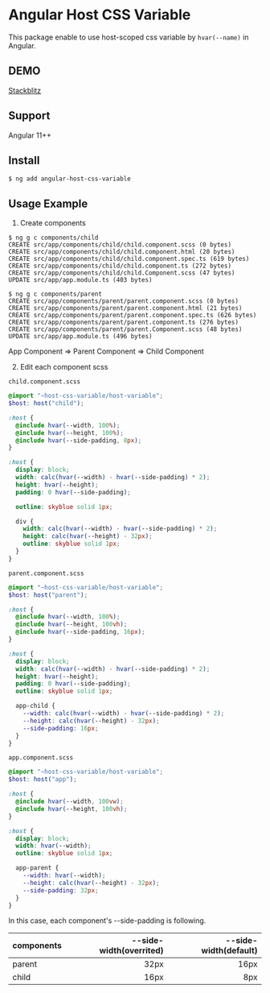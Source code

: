 # Angular Host CSS Variable
This package enable to use host-scoped css variable by `hvar(--name)` in Angular.

## DEMO
[Stackblitz](https://stackblitz.com/edit/angular-host-css-variable-demo?file=src/app/app.component.scss)

## Support
Angular 11++

## Install
```
$ ng add angular-host-css-variable
```

## Usage Example
1. Create components

```shell
$ ng g c components/child
CREATE src/app/components/child/child.component.scss (0 bytes)
CREATE src/app/components/child/child.component.html (20 bytes)
CREATE src/app/components/child/child.component.spec.ts (619 bytes)
CREATE src/app/components/child/child.component.ts (272 bytes)
CREATE src/app/components/child/child.Component.scss (47 bytes)
UPDATE src/app/app.module.ts (403 bytes)

$ ng g c components/parent
CREATE src/app/components/parent/parent.component.scss (0 bytes)
CREATE src/app/components/parent/parent.component.html (21 bytes)
CREATE src/app/components/parent/parent.component.spec.ts (626 bytes)
CREATE src/app/components/parent/parent.component.ts (276 bytes)
CREATE src/app/components/parent/parent.Component.scss (48 bytes)
UPDATE src/app/app.module.ts (496 bytes)

```

App Component => Parent Component => Child Component


2. Edit each component scss 

`child.component.scss`

```child.component.scss
@import "~host-css-variable/host-variable";
$host: host("child");

:host {
  @include hvar(--width, 100%);
  @include hvar(--height, 100%);
  @include hvar(--side-padding, 8px);
}

:host {
  display: block;
  width: calc(hvar(--width) - hvar(--side-padding) * 2);
  height: hvar(--height);
  padding: 0 hvar(--side-padding);

  outline: skyblue solid 1px;

  div {
    width: calc(hvar(--width) - hvar(--side-padding) * 2);
    height: calc(hvar(--height) - 32px);
    outline: skyblue solid 1px;
  }
}

```


`parent.component.scss`

```parent.component.scss
@import "~host-css-variable/host-variable";
$host: host("parent");

:host {
  @include hvar(--width, 100%);
  @include hvar(--height, 100vh);
  @include hvar(--side-padding, 16px);
}

:host {
  display: block;
  width: calc(hvar(--width) - hvar(--side-padding) * 2);
  height: hvar(--height);
  padding: 0 hvar(--side-padding);
  outline: skyblue solid 1px;

  app-child {
    --width: calc(hvar(--width) - hvar(--side-padding) * 2);
    --height: calc(hvar(--height) - 32px);
    --side-padding: 16px;
  }
}
```

`app.component.scss`

```app.component.scss
@import "~host-css-variable/host-variable";
$host: host("app");

:host {
  @include hvar(--width, 100vw);
  @include hvar(--height, 100vh);
}

:host {
  display: block;
  width: hvar(--width);
  outline: skyblue solid 1px;

  app-parent {
    --width: hvar(--width);
    --height: calc(hvar(--height) - 32px);
    --side-padding: 32px;
  }
}
```

In this case, each component's --side-padding is following.

|  components  |  --side-width(overrited) | --side-width(default) |
|  :----       |  ----:                   |  ----:                |
|  parent      | 32px                     | 16px                  |
|  child       |  16px                    | 8px                   |
